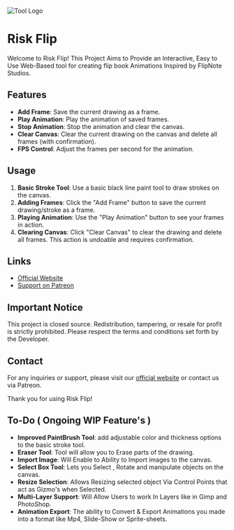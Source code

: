 ![Tool Logo](https://gcdnb.pbrd.co/images/wfgUeNRcOupv.png?o=1)

# Risk Flip

Welcome to Risk Flip! This Project Aims to Provide an Interactive, Easy to Use Web-Based tool for creating flip book Animations Inspired by FlipNote Studios.

## Features

- **Add Frame**: Save the current drawing as a frame.
- **Play Animation**: Play the animation of saved frames.
- **Stop Animation**: Stop the animation and clear the canvas.
- **Clear Canvas**: Clear the current drawing on the canvas and delete all frames (with confirmation).
- **FPS Control**: Adjust the frames per second for the animation.

## Usage

1. **Basic Stroke Tool**: Use a basic black line paint tool to draw strokes on the canvas.
2. **Adding Frames**: Click the "Add Frame" button to save the current drawing/stroke as a frame.
3. **Playing Animation**: Use the "Play Animation" button to see your frames in action.
4. **Clearing Canvas**: Click "Clear Canvas" to clear the drawing and delete all frames. This action is undoable and requires confirmation.

## Links

- [Official Website](https://pgd-developments.w3spaces.com/index1.html)
- [Support on Patreon](https://www.patreon.com/IU_PGD)

## Important Notice

This project is closed source. Redistribution, tampering, or resale for profit is strictly prohibited. Please respect the terms and conditions set forth by the Developer.

## Contact

For any inquiries or support, please visit our [official website](https://pgd-developments.w3spaces.com/index1.html) or contact us via Patreon.

Thank you for using Risk Flip!


## To-Do ( Ongoing WIP Feature's )

- **Improved PaintBrush Tool**: add adjustable color and thickness options to the basic stroke tool.
- **Eraser Tool**: Tool will allow you to Erase parts of the drawing.
- **Import Image**: Will Enable to Ability to Import images to the canvas.
- **Select Box Tool**: Lets you Select , Rotate and manipulate objects on the canvas.
- **Resize Selection**: Allows Resizing selected object Via Control Points that act as Gizmo's when Selected.
- **Multi-Layer Support**: Will Allow Users to work In Layers like in Gimp and PhotoShop.
- **Animation Export**: The ability to Convert & Export Animations you made into a format like Mp4, Slide-Show or Sprite-sheets.